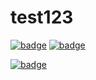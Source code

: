 # test123
<a href="https://agora.io"><img src="https://img.shields.io/badge/dynamic/json?color=099dfd&labelColor=002550&style=flat-square&label=Agora-RTC&query=%24.usage&url=https%3A%2F%2Fconsole-open-staging.agoralab.co%2Fopen-api%2Fv1%2Fbadge%2Fproject%2F6f722f179832fe27f7f542538c68afbd%3A5094a6623e08136ccd0ac1&link=https%3A%2F%2Fagora.io" alt="badge" /></a> 
<a href="https://agora.io"><img src="https://img.shields.io/badge/dynamic/json?color=099dfd&labelColor=002550&style=flat-square&label=Agora-RTC&query=%24.usage&url=https%3A%2F%2Fconsole-open-staging.agoralab.co%2Fopen-api%2Fv1%2Fbadge%2Fproject%2Ff42ad21f49677f6763bea8772d12af38%3Abf886910916f1b4dae4b28&link=https%3A%2F%2Fagora.io" alt="badge" /></a> 

<a href="https://agora.io"><img src="https://img.shields.io/badge/dynamic/json?color=099dfd&labelColor=002550&style=flat-square&label=Agora-RTC&query=%24.usage&url=https%3A%2F%2Fconsole-open-staging.agoralab.co%2Fopen-api%2Fv1%2Fbadge%2Fproject%2F5b610d738b722f104034aa75807760aa%3A640344e8d48a8432f7&link=https%3A%2F%2Fagora.io" alt="badge" /></a>
